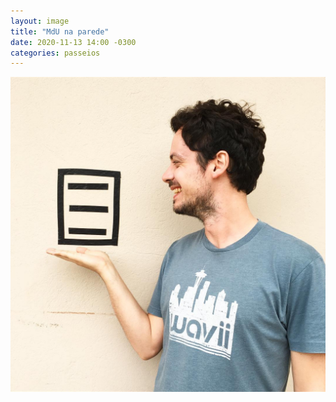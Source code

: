 ```yaml
---
layout: image
title: "MdU na parede"
date: 2020-11-13 14:00 -0300
categories: passeios
---
```

<p><picture>
  <source media="(max-width: 480px)" srcset="/assets/mdu-parede-480.jpg" />
  <img src="/assets/mdu-parede.jpg" alt="Homem de barba, de perfil, com a mão levantada abaixo do logo do site Manual do Usuário." />
</picture></p>
